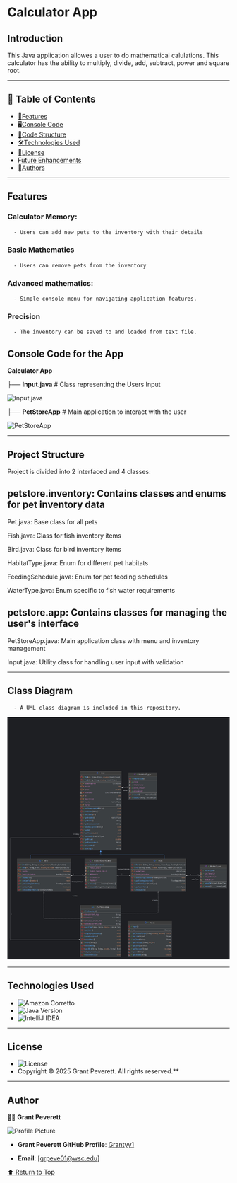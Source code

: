 # Calculator App

## Introduction
This Java application allowes a user to do mathematical calulations. This calculator has the ability to multiply, divide, add, subtract, power and square root.

---

## 📑 Table of Contents
- [📌Features](#features)
- [🖥️Console Code](#console-code)
- [📂Code Structure](#code-structure)
- [🛠️Technologies Used](#technologies-used)
- [📜License](#license)
- [Future Enhancements](#future-enhancements)
- [👥Authors](#authors)
--- 
## Features

### Calculator Memory:
      - Users can add new pets to the inventory with their details

### Basic Mathematics 
      - Users can remove pets from the inventory
      
### Advanced mathematics: 
      - Simple console menu for navigating application features.
      
### Precision
      - The inventory can be saved to and loaded from text file.

## Console Code for the App

**Calculator App**

├── **Input.java**        # Class representing the Users Input

<img src="https://github.com/Grantyy1/Pet_Store_App_2.0/blob/main/petstore/App/Input.java" alt="Input.java"/>

├── **PetStoreApp**         # Main application to interact with the user

<img src="https://github.com/Grantyy1/Pet_Store_App_2.0/blob/main/petstore/App/PetStoreApp.java" alt="PetStoreApp"/>

---

## Project Structure
Project is divided into 2 interfaced and 4 classes:

## petstore.inventory: Contains classes and enums for pet inventory data

Pet.java: Base class for all pets

Fish.java: Class for fish inventory items

Bird.java: Class for bird inventory items

HabitatType.java: Enum for different pet habitats

FeedingSchedule.java: Enum for pet feeding schedules

WaterType.java: Enum specific to fish water requirements

## petstore.app: Contains classes for managing the user's interface

PetStoreApp.java: Main application class with menu and inventory management

Input.java: Utility class for handling user input with validation

---
## Class Diagram
      - A UML class diagram is included in this repository.
      
<img src="https://github.com/Grantyy1/Pet_Store_App_2.0/blob/main/PetStoreUML.jpg" alt="Profile Picture" /> 
      
--- 

## Technologies Used
- ![Amazon Corretto](https://img.shields.io/badge/Amazon_Corretto-blue?style=for-the-badge&logo=amazon-aws&logoColor=white)
- ![Java Version](https://img.shields.io/badge/Java-17-blue)
- ![IntelliJ IDEA](https://img.shields.io/badge/IntelliJ_IDEA-000000.svg?style=for-the-badge&logo=intellij-idea&logoColor=white)
---
## License
- ![License](https://img.shields.io/badge/License-MIT-green)
- Copyright &copy; 2025 Grant Peverett. All rights reserved.**
---
## Author

👨‍💻 **Grant Peverett**

<img src="https://github.com/Grantyy1/Banking_App_2.0/blob/10657c1f1040e8041bc3800c4b000588742cfc73/Assets/8023B029-A886-4B1A-8DF6-1A7132D34B6A%20(1).JPG" alt="Profile Picture" width="100" /> 

- **Grant Peverett GitHub Profile**: [Grantyy1](https://github.com/Grantyy1)
  
- **Email**: [grpeve01@wsc.edu]

[⬆️ Return to Top](#overview)
